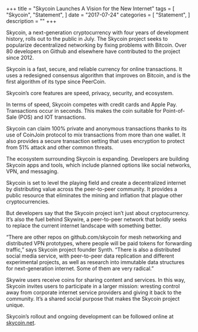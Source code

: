 +++
title = "Skycoin Launches A Vision for the New Internet"
tags = [
    "Skycoin",
    "Statement",
]
date = "2017-07-24"
categories = [
    "Statement",
]
description = ""
+++

Skycoin, a next-generation cryptocurrency with four years of development history, rolls out to the public in July. The Skycoin project seeks to popularize decentralized networking by fixing problems with Bitcoin. Over 80 developers on Github and elsewhere have contributed to the project since 2012.

Skycoin is a fast, secure, and reliable currency for online transactions. It uses a redesigned consensus algorithm that improves on Bitcoin, and is the first algorithm of its type since PeerCoin.

Skycoin’s core features are speed, privacy, security, and ecosystem.

In terms of speed, Skycoin competes with credit cards and Apple Pay. Transactions occur in seconds. This makes the coin suitable for Point-of-Sale (POS) and IOT transactions.

Skycoin can claim 100% private and anonymous transactions thanks to its use of CoinJoin protocol to mix transactions from more than one wallet. It also provides a secure transaction setting that uses encryption to protect from 51% attack and other common threats.

The ecosystem surrounding Skycoin is expanding. Developers are building Skycoin apps and tools, which include planned options like social networks, VPN, and messaging.

Skycoin is set to level the playing field and create a decentralized internet by distributing value across the peer-to-peer community. It provides a public resource that eliminates the mining and inflation that plague other cryptocurrencies.

But developers say that the Skycoin project isn’t just about cryptocurrency. It’s also the fuel behind Skywire, a peer-to-peer network that boldly seeks to replace the current internet landscape with something better.

“There are other repos on github.com/skycoin for mesh networking and distributed VPN prototypes, where people will be paid tokens for forwarding traffic,” says Skycoin project founder Synth. “There is also a distributed social media service, with peer-to-peer data replication and different experimental projects, as well as research into immutable data structures for next-generation internet. Some of them are very radical.”

Skywire users receive coins for sharing content and services. In this way, Skycoin invites users to participate in a larger mission: wresting control away from corporate internet service providers and giving it back to the community. It’s a shared social purpose that makes the Skycoin project unique.

Skycoin’s rollout and ongoing development can be followed online at [skycoin.net](www.skycoin.net).

